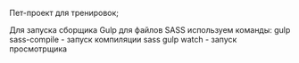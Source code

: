 Пет-проект для тренировок;

Для запуска сборщика Gulp для файлов SASS используем команды:
gulp sass-compile - запуск компиляции sass
gulp watch - запуск просмотрщика
